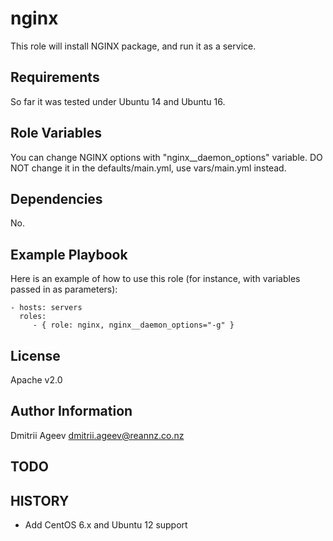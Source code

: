 nginx
===

This role will install NGINX package, and run it as a service.

Requirements
------------

So far it was tested under Ubuntu 14 and Ubuntu 16. 

Role Variables
--------------

 You can change NGINX options with "nginx__daemon_options" variable. DO NOT change it in the defaults/main.yml, use vars/main.yml instead. 

Dependencies
------------

 No.

Example Playbook
----------------

Here is an example of how to use this role (for instance, with variables passed in as parameters):

    - hosts: servers
      roles:
         - { role: nginx, nginx__daemon_options="-g" }

License
-------

Apache v2.0

Author Information
------------------

Dmitrii Ageev <dmitrii.ageev@reannz.co.nz>


TODO
----


HISTORY
-------

+ Add CentOS 6.x and Ubuntu 12 support


